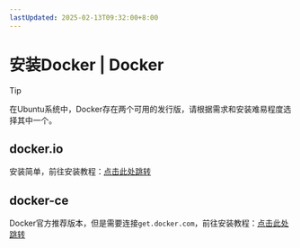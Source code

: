 ```yaml
---
lastUpdated: 2025-02-13T09:32:00+8:00
---
```


# 安装Docker | Docker

> [!TIP]
> 在Ubuntu系统中，Docker存在两个可用的发行版，请根据需求和安装难易程度选择其中一个。

## docker.io

安装简单，前往安装教程：[点击此处跳转](/Docker/InstallIO)

## docker-ce

Docker官方推荐版本，但是需要连接```get.docker.com```，前往安装教程：[点击此处跳转](/Docker/InstallCE)
